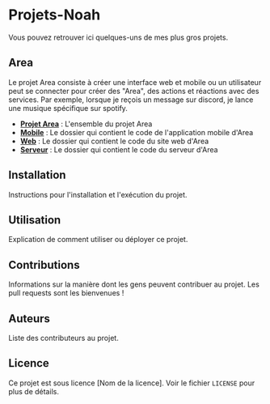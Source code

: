# Projets-Noah

Vous pouvez retrouver ici quelques-uns de mes plus gros projets.

## Area

Le projet Area consiste à créer une interface web et mobile ou un utilisateur peut se connecter pour créer des "Area", des actions et réactions avec des services. Par exemple, lorsque je reçois un message sur discord, je lance une musique spécifique sur spotify.

- **[Projet Area](https://github.com/NoahTesson/Projets-Noah/tree/main/Area)** : L'ensemble du projet Area
- **[Mobile](https://github.com/NoahTesson/Projets-Noah/tree/main/Area/client-mobile)** : Le dossier qui contient le code de l'application mobile d'Area
- **[Web](https://github.com/NoahTesson/Projets-Noah/tree/main/Area/client-web)** : Le dossier qui contient le code du site web d'Area
- **[Serveur](https://github.com/NoahTesson/Projets-Noah/tree/main/Area/backendNew)** : Le dossier qui contient le code du serveur d'Area

## Installation

Instructions pour l'installation et l'exécution du projet.

## Utilisation

Explication de comment utiliser ou déployer ce projet.

## Contributions

Informations sur la manière dont les gens peuvent contribuer au projet. Les pull requests sont les bienvenues !

## Auteurs

Liste des contributeurs au projet.

## Licence

Ce projet est sous licence [Nom de la licence]. Voir le fichier `LICENSE` pour plus de détails.